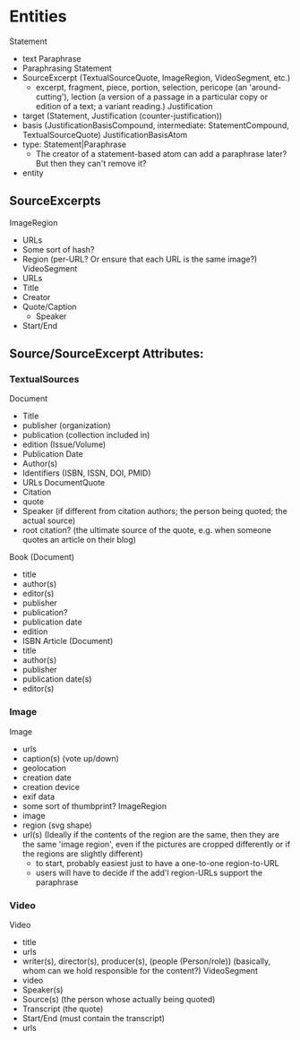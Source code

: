 # Entities
Statement
  - text
Paraphrase
  - Paraphrasing Statement
  - SourceExcerpt (TextualSourceQuote, ImageRegion, VideoSegment, etc.)
    - excerpt, fragment, piece, portion, selection, pericope (an 'around-cutting'), lection (a version of a passage in 
      a particular copy or edition of a text; a variant reading.)
Justification
  - target (Statement, Justification (counter-justification))
  - basis (JustificationBasisCompound<JustificationBasisAtom>, intermediate: StatementCompound, TextualSourceQuote)
JustificationBasisAtom
  - type: Statement|Paraphrase
    - The creator of a statement-based atom can add a paraphrase later?  But then they can't remove it?
  - entity

## SourceExcerpts
ImageRegion
  - URLs
  - Some sort of hash?
  - Region (per-URL?  Or ensure that each URL is the same image?)
VideoSegment
  - URLs
  - Title
  - Creator
  - Quote/Caption
    - Speaker
  - Start/End

## Source/SourceExcerpt Attributes:

### TextualSources
Document
  - Title
  - publisher (organization)
  - publication (collection included in)
  - edition (Issue/Volume)
  - Publication Date
  - Author(s)
  - Identifiers (ISBN, ISSN, DOI, PMID)
  - URLs
DocumentQuote
  - Citation
  - quote
  - Speaker (if different from citation authors; the person being quoted; the actual source)
  - root citation? (the ultimate source of the quote, e.g. when someone quotes an article on their blog)
  
Book (Document)
  - title
  - author(s)
  - editor(s)
  - publisher
  - publication?
  - publication date
  - edition
  - ISBN
Article (Document)
  - title
  - author(s)
  - publisher
  - publication date(s)
  - editor(s)

### Image
Image
  - urls
  - caption(s) (vote up/down)
  - geolocation
  - creation date
  - creation device
  - exif data
  - some sort of thumbprint?
ImageRegion
  - image
  - region (svg shape)
  - url(s) (Ideally if the contents of the region are the same, then they are the same 'image region', even if the pictures are cropped differently
    or if the regions are slightly different)
    - to start, probably easiest just to have a one-to-one region-to-URL
    - users will have to decide if the add'l region-URLs support the paraphrase
  
### Video
Video
  - title
  - urls
  - writer(s), director(s), producer(s), (people (Person/role)) (basically, whom can we hold responsible for the content?)
VideoSegment
  - video
  - Speaker(s)
  - Source(s) (the person whose actually being quoted)
  - Transcript (the quote)
  - Start/End (must contain the transcript)
  - urls
